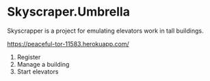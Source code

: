 # Skyscraper.Umbrella

Skyscrapper is a project for emulating elevators work in tall buildings.

https://peaceful-tor-11583.herokuapp.com/

1. Register
2. Manage a building
3. Start elevators